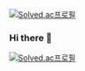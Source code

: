 [![Solved.ac프로필](http://mazassumnida.wtf/api/v2/generate_badge?boj=lyj0929)](https://solved.ac/lyj0929)
### Hi there 👋
[![Solved.ac프로필](http://mazassumnida.wtf/api/v2/generate_badge?boj=lyj0929)](https://solved.ac/lyj0929)


<!--
**LeeYJ2147/LeeYJ2147** is a ✨ _special_ ✨ repository because its `README.md` (this file) appears on your GitHub profile.

Here are some ideas to get you started:

- 🔭 I’m currently working on ...
- 🌱 I’m currently learning ...
- 👯 I’m looking to collaborate on ...
- 🤔 I’m looking for help with ...
- 💬 Ask me about ...
- 📫 How to reach me: ...
- 😄 Pronouns: ...
- ⚡ Fun fact: ...
-->

